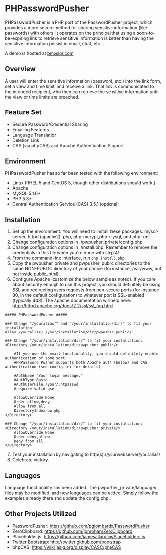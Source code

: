 PHPasswordPusher
================

PHPasswordPusher is a PHP port of the PasswordPusher project, which provides a
more secure method for sharing sensitive information (like passwords) with 
others. It operates on the principal that using a soon-to-be-expiring link to
retrieve sensitive information is better than having the sensitive 
information persist in email, chat, etc...

A demo is hosted at [bmosior.com](https://bmosior.com/phpw/pw.php)


## Overview
A user will enter the sensitive information (password, etc.) into the link form,
set a view and time limit, and receive a link. That link is 
communicated to the intended recipient, who then can retrieve the sensitive
information until the view or time limits are breached.

## Feature Set
* Secure Password/Credential Sharing
* Emailing Features
* Language Translation
* Deletion Link
* CAS (via phpCAS) and Apache Authentication Support

## Environment
PHPasswordPusher has so far been tested with the following environment:

* Linux (RHEL 5 and CentOS 5, though other distributions should work.)
* Apache
* MySQL 5.1.6+
* PHP 5.3+
* Central Authentication Service (CAS) 3.5.1 (optional)

## Installation
1. Set up the environment. You will need to install these packages: mysql-server, httpd (apache2), php, php-mcrypt,php-mysql, and php-xml.
2. Change configuration options in ./pwpusher_private/config.php   
3. Change configuration options in ./install.php. Remember to remove the credentials in this file when you're done with step 4!
4. From the command-line interface, run `php install.php` 
5. Copy the pwpusher_private and pwpusher_public directories to the same NON-PUBLIC directory of your choice (for instance, /var/www, but not inside public_html).
6. Configure Apache (customize the below sample as noted). If you care about security enough to use this project, you should definitely be using SSL and redirecting users requests from non-secure ports (for instance 80, in the default configuration) to whatever port is SSL-enabled (typically 443). The Apache documentation will help here: http://httpd.apache.org/docs/2.2/ssl/ssl_faq.html 

```         
##### PHPasswordPusher #####

### Change "/youralias/" and "/your/installation/dir/" to fit your installation:
Alias /youralias/ /your/installation/dir/pwpusher_public/

### Change "/your/installation/dir/" to fit your installation:
<Directory /your/installation/dir/pwpusher_public/>

    #If you use the email functionality, you should definitely enable authentication of some sort.
    #PHPassword Pusher supports both Apache auth (below) and CAS authentication (see config.ini for details)
    
    #AuthName "Your login message."
    #AuthType Basic
    #AuthUserFile /your/.htpasswd
    #require valid-user

    AllowOverride None
    Order allow,deny
    Allow from all      
    DirectoryIndex pw.php  
</Directory>

### Change "/your/installation/dir/" to fit your installation:
<Directory /your/installation/dir/pwpusher_private/>
    AllowOverride None
    Order deny,allow
    Deny from all
</Directory>
```
7. Test your installation by navigating to http(s)://yourwebserver/youralias/
8. Celebrate victory.

## Languages
Language functionality has been added. The pwpusher_private/language/ files may be modified, 
and new languages can be added. Simply follow the examples already there and update the config.php.

## Other Projects Utilized
* PasswordPusher: https://github.com/pglombardo/PasswordPusher
* ZeroClipboard: https://github.com/jonrohan/ZeroClipboard
* Placeholder.js: https://github.com/jamesallardice/Placeholders.js
* Twitter Bootstrap: http://twitter.github.com/bootstrap
* phpCAS: https://wiki.jasig.org/display/CASC/phpCAS

